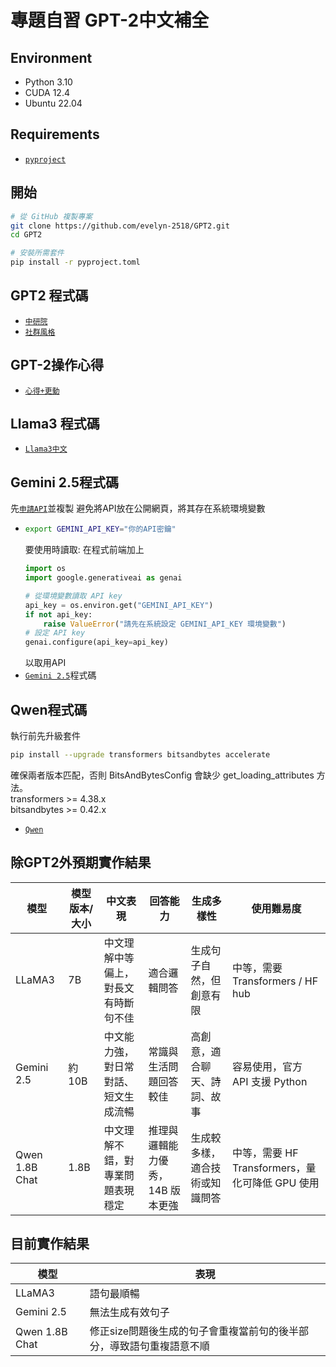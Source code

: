 # 專題自習 GPT-2中文補全
## Environment
- Python 3.10
- CUDA 12.4
- Ubuntu 22.04 
## Requirements
-  [`pyproject`](https://github.com/evelyn-2518/GPT2/blob/main/pyproject.toml) 
## 開始
```bash
# 從 GitHub 複製專案
git clone https://github.com/evelyn-2518/GPT2.git
cd GPT2

# 安裝所需套件
pip install -r pyproject.toml
```
## GPT2 程式碼
-  [`中研院`](https://github.com/evelyn-2518/GPT2/blob/main/中研院.py) 
-  [`社群風格`](https://github.com/evelyn-2518/GPT2/blob/main/社群.py)
## GPT-2操作心得
-  [`心得+更動`](https://github.com/evelyn-2518/GPT2/blob/main/心得.pdf) 
## Llama3 程式碼
-  [`Llama3中文`](https://github.com/evelyn-2518/GPT2/blob/main/llama3.py)
## Gemini 2.5程式碼
   先[`申請API`](https://aistudio.google.com/apikey)並複製
   避免將API放在公開網頁，將其存在系統環境變數
-  ```bash
   export GEMINI_API_KEY="你的API密鑰"
   ```
   要使用時讀取:
   在程式前端加上
   ```python
   import os
   import google.generativeai as genai
   
   # 從環境變數讀取 API key
   api_key = os.environ.get("GEMINI_API_KEY")
   if not api_key:
       raise ValueError("請先在系統設定 GEMINI_API_KEY 環境變數")
   # 設定 API key
   genai.configure(api_key=api_key)
   ```
   以取用API
-  [`Gemini 2.5`](https://github.com/evelyn-2518/GPT2/blob/main/genimi2-5.py)程式碼
## Qwen程式碼
   執行前先升級套件
   ```bash
   pip install --upgrade transformers bitsandbytes accelerate
   ```
確保兩者版本匹配，否則 BitsAndBytesConfig 會缺少 get_loading_attributes 方法。
<br> transformers >= 4.38.x
<br> bitsandbytes >= 0.42.x </br>
-  [`Qwen`](https://github.com/evelyn-2518/GPT2/blob/main/Qwen.py)
## 除GPT2外預期實作結果

| 模型 | 模型版本/大小 | 中文表現 | 回答能力 | 生成多樣性 | 使用難易度 |
|------|---------------|----------|----------------|------------|------------|
| LLaMA3 | 7B | 中文理解中等偏上，對長文有時斷句不佳 | 適合邏輯問答 | 生成句子自然，但創意有限 | 中等，需要 Transformers / HF hub |
| Gemini 2.5 | 約 10B | 中文能力強，對日常對話、短文生成流暢 | 常識與生活問題回答較佳 | 高創意，適合聊天、詩詞、故事 | 容易使用，官方 API 支援 Python |
| Qwen 1.8B Chat | 1.8B | 中文理解不錯，對專業問題表現穩定 | 推理與邏輯能力優秀，14B 版本更強 | 生成較多樣，適合技術或知識問答 | 中等，需要 HF Transformers，量化可降低 GPU 使用 |

## 目前實作結果

| 模型 | 表現 |
|------|---------------|
| LLaMA3 | 語句最順暢 |
| Gemini 2.5 | 無法生成有效句子 |
| Qwen 1.8B Chat | 修正size問題後生成的句子會重複當前句的後半部分，導致語句重複語意不順 |
